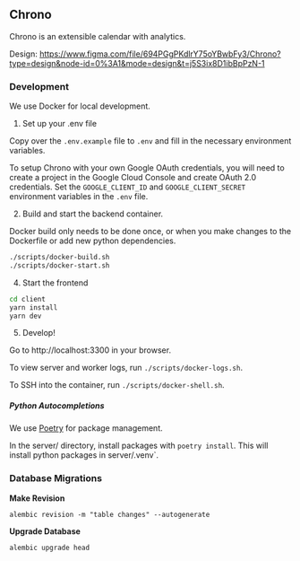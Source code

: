 ## Chrono

Chrono is an extensible calendar with analytics.

Design: https://www.figma.com/file/694PGgPKdlrY75oYBwbFy3/Chrono?type=design&node-id=0%3A1&mode=design&t=j5S3ix8D1ibBpPzN-1

### Development

We use Docker for local development.

1) Set up your .env file

Copy over the `.env.example` file to `.env` and fill in the necessary environment variables.

To setup Chrono with your own Google OAuth credentials, you will need to create a project in the Google Cloud Console and create OAuth 2.0 credentials. Set the `GOOGLE_CLIENT_ID` and `GOOGLE_CLIENT_SECRET` environment variables in the `.env` file.

2) Build and start the backend container.

Docker build only needs to be done once, or when you make changes to the Dockerfile
or add new python dependencies.

```bash
./scripts/docker-build.sh
./scripts/docker-start.sh
```

4) Start the frontend

```bash
cd client
yarn install
yarn dev
```

5) Develop!

Go to http://localhost:3300 in your browser.

To view server and worker logs, run `./scripts/docker-logs.sh`.

To SSH into the container, run `./scripts/docker-shell.sh`.

##### Python Autocompletions
We use [Poetry](https://python-poetry.org/) for package management.

In the server/ directory, install packages with `poetry install`. This will install python packages in server/.venv`.

### Database Migrations

**Make Revision**

`alembic revision -m "table changes" --autogenerate`

**Upgrade Database**

`alembic upgrade head`
